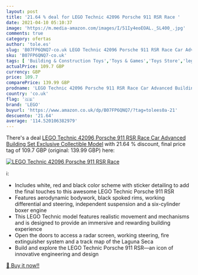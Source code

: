 ```yaml
---
layout: post
title: '21.64 % deal for LEGO Technic 42096 Porsche 911 RSR Race '
date: 2021-04-10 05:10:37
image: 'https://m.media-amazon.com/images/I/51Iy4eoEOAL._SL400_.jpg'
comments: true
category: ofertas
author: 'tole.es'
slug: 'B07FP6QNQ7-co.uk LEGO Technic 42096 Porsche 911 RSR Race Car Advanced...'
sku: 'B07FP6QNQ7-co.uk'
tags: [ 'Building & Construction Toys','Toys & Games','Toys Store','lego', ]
actualPrice: 109.7 GBP
currency: GBP
price: 109.7
comparePrice: 139.99 GBP
prodname: 'LEGO Technic 42096 Porsche 911 RSR Race Car Advanced Building Set  Exclusive Collectible Model'
country: 'co.uk'
flag: '🇬🇧'
brand: 'LEGO'
buyurl: 'https://www.amazon.co.uk/dp/B07FP6QNQ7/?tag=tolees0a-21'
descuento: '21.64'
average: '114.520106382979'
---
```


There's a deal [LEGO Technic 42096 Porsche 911 RSR Race Car Advanced Building Set  Exclusive Collectible Model](https://www.amazon.co.uk/dp/B07FP6QNQ7/?tag=tolees0a-21)  with  21.64 % discount, final price tag of  109.7 GBP (original: 139.99 GBP) here:

[![LEGO Technic 42096 Porsche 911 RSR Race ](https://m.media-amazon.com/images/I/51Iy4eoEOAL._SL400_.jpg)](https://www.amazon.co.uk/dp/B07FP6QNQ7/?tag=tolees0a-21)

ℹ️:

- Includes white, red and black color scheme with sticker detailing to add the final touches to this awesome LEGO Technic Porsche 911 RSR
- Features aerodynamic bodywork, black spoked rims, working differential and steering, independent suspension and a six-cylinder boxer engine
- This LEGO Technic model features realistic movement and mechanisms and is designed to provide an immersive and rewarding building experience
- Open the doors to access a radar screen, working steering, fire extinguisher system and a track map of the Laguna Seca
- Build and explore the LEGO Technic Porsche 911 RSR—an icon of innovative engineering and design

[🛒 Buy it now!!](https://www.amazon.co.uk/dp/B07FP6QNQ7/?tag=tolees0a-21)
